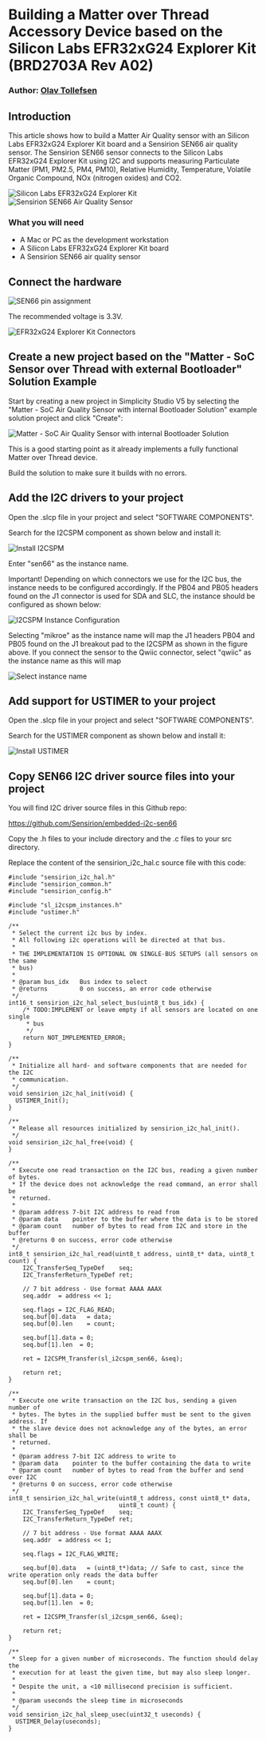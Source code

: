 # Building a Matter over Thread Accessory Device based on the Silicon Labs EFR32xG24 Explorer Kit (BRD2703A Rev A02)
### Author: [Olav Tollefsen](https://www.linkedin.com/in/olavtollefsen/)

## Introduction

This article shows how to build a Matter Air Quality sensor with an Silicon Labs EFR32xG24 Explorer Kit board and a Sensirion SEN66 air quality sensor. The Sensirion SEN66 sensor connects to the Silicon Labs EFR32xG24 Explorer Kit using I2C and supports measuring Particulate Matter (PM1, PM2.5, PM4, PM10), Relative Humidity, Temperature, Volatile Organic Compound, NOx (nitrogen oxides) and CO2.

![Silicon Labs EFR32xG24 Explorer Kit](./images/xg24-ek2703a.png)
![Sensirion SEN66 Air Quality Sensor](./images/sensirion-sen66.png)

### What you will need

- A Mac or PC as the development workstation
- A Silicon Labs EFR32xG24 Explorer Kit board
- A Sensirion SEN66 air quality sensor

## Connect the hardware

![SEN66 pin assignment](./images/sen66-pin-assignment.png)

The recommended voltage is 3.3V.

![EFR32xG24 Explorer Kit Connectors](./images/xg24-ek2703a-connectors.png)

## Create a new project based on the "Matter - SoC Sensor over Thread with external Bootloader" Solution Example

Start by creating a new project in Simplicity Studio V5 by selecting the "Matter - SoC Air Quality Sensor with internal Bootloader Solution" example solution project and click "Create":

![Matter - SoC Air Quality Sensor with internal Bootloader Solution](./images/matter-air-quiality-example-solution.png)

This is a good starting point as it already implements a fully functional Matter over Thread device.

Build the solution to make sure it builds with no errors.

## Add the I2C drivers to your project

Open the .slcp file in your project and select "SOFTWARE COMPONENTS".

Search for the I2CSPM component as shown below and install it:

![Install I2CSPM](./images/install-i2cspm.png)

Enter "sen66" as the instance name.

Important! Depending on which connectors we use for the I2C bus, the instance needs to be configured accordingly. If the PB04 and PB05 headers found on the J1 connector is used for SDA and SLC, the instance should be configured as shown below:

![I2CSPM Instance Configuration](./images/i2cspm-instance-configuration.png)

Selecting "mikroe" as the instance name will map the J1 headers PB04 and PB05 found on the J1 breakout pad to the I2CSPM as shown in the figure above. If you connect the sensor to the Qwiic connector, select "qwiic" as the instance name as this will map 

![Select instance name](./images/select-i2cspm-instance-name.png)

## Add support for USTIMER to your project

Open the .slcp file in your project and select "SOFTWARE COMPONENTS".

Search for the USTIMER component as shown below and install it:

![Install USTIMER](./images/install-ustimer.png)

## Copy SEN66 I2C driver source files into your project

You will find I2C driver source files in this Github repo:

https://github.com/Sensirion/embedded-i2c-sen66

Copy the .h files to your include directory and the .c files to your src directory.

Replace the content of the sensirion_i2c_hal.c source file with this code:

```
#include "sensirion_i2c_hal.h"
#include "sensirion_common.h"
#include "sensirion_config.h"

#include "sl_i2cspm_instances.h"
#include "ustimer.h"

/**
 * Select the current i2c bus by index.
 * All following i2c operations will be directed at that bus.
 *
 * THE IMPLEMENTATION IS OPTIONAL ON SINGLE-BUS SETUPS (all sensors on the same
 * bus)
 *
 * @param bus_idx   Bus index to select
 * @returns         0 on success, an error code otherwise
 */
int16_t sensirion_i2c_hal_select_bus(uint8_t bus_idx) {
    /* TODO:IMPLEMENT or leave empty if all sensors are located on one single
     * bus
     */
    return NOT_IMPLEMENTED_ERROR;
}

/**
 * Initialize all hard- and software components that are needed for the I2C
 * communication.
 */
void sensirion_i2c_hal_init(void) {
  USTIMER_Init();
}

/**
 * Release all resources initialized by sensirion_i2c_hal_init().
 */
void sensirion_i2c_hal_free(void) {
}

/**
 * Execute one read transaction on the I2C bus, reading a given number of bytes.
 * If the device does not acknowledge the read command, an error shall be
 * returned.
 *
 * @param address 7-bit I2C address to read from
 * @param data    pointer to the buffer where the data is to be stored
 * @param count   number of bytes to read from I2C and store in the buffer
 * @returns 0 on success, error code otherwise
 */
int8_t sensirion_i2c_hal_read(uint8_t address, uint8_t* data, uint8_t count) {
    I2C_TransferSeq_TypeDef    seq;
    I2C_TransferReturn_TypeDef ret;

    // 7 bit address - Use format AAAA AAAX
    seq.addr  = address << 1;

    seq.flags = I2C_FLAG_READ;
    seq.buf[0].data   = data;
    seq.buf[0].len    = count;

    seq.buf[1].data = 0;
    seq.buf[1].len  = 0;

    ret = I2CSPM_Transfer(sl_i2cspm_sen66, &seq);

    return ret;
}

/**
 * Execute one write transaction on the I2C bus, sending a given number of
 * bytes. The bytes in the supplied buffer must be sent to the given address. If
 * the slave device does not acknowledge any of the bytes, an error shall be
 * returned.
 *
 * @param address 7-bit I2C address to write to
 * @param data    pointer to the buffer containing the data to write
 * @param count   number of bytes to read from the buffer and send over I2C
 * @returns 0 on success, error code otherwise
 */
int8_t sensirion_i2c_hal_write(uint8_t address, const uint8_t* data,
                               uint8_t count) {
    I2C_TransferSeq_TypeDef    seq;
    I2C_TransferReturn_TypeDef ret;

    // 7 bit address - Use format AAAA AAAX
    seq.addr  = address << 1;

    seq.flags = I2C_FLAG_WRITE;

    seq.buf[0].data   = (uint8_t*)data; // Safe to cast, since the write operation only reads the data buffer
    seq.buf[0].len    = count;

    seq.buf[1].data = 0;
    seq.buf[1].len  = 0;

    ret = I2CSPM_Transfer(sl_i2cspm_sen66, &seq);

    return ret;
}

/**
 * Sleep for a given number of microseconds. The function should delay the
 * execution for at least the given time, but may also sleep longer.
 *
 * Despite the unit, a <10 millisecond precision is sufficient.
 *
 * @param useconds the sleep time in microseconds
 */
void sensirion_i2c_hal_sleep_usec(uint32_t useconds) {
  USTIMER_Delay(useconds);
}
```





